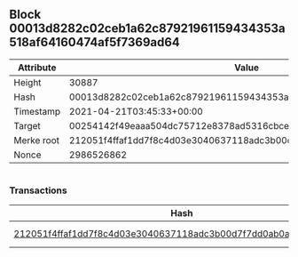 ## Block 00013d8282c02ceb1a62c87921961159434353a518af64160474af5f7369ad64

Attribute | Value
--- | ---
Height | 30887
Hash | 00013d8282c02ceb1a62c87921961159434353a518af64160474af5f7369ad64
Timestamp | 2021-04-21T03:45:33+00:00
Target | 00254142f49eaaa504dc75712e8378ad5316cbcead634704b3734b6271167cc4
Merke root | 212051f4ffaf1dd7f8c4d03e3040637118adc3b00d7f7dd0ab0af2885ff32c5d
Nonce | 2986526862

```

```

### Transactions

Hash | Amount
--- | ---
[212051f4ffaf1dd7f8c4d03e3040637118adc3b00d7f7dd0ab0af2885ff32c5d](212051f4ffaf1dd7f8c4d03e3040637118adc3b00d7f7dd0ab0af2885ff32c5d.md) | 10.00000000 SKEPTI 
